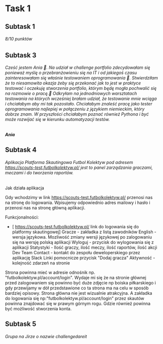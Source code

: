 # Task 1
## Subtask 1
###### 8/10 punktów
## Subtask 3
###### Cześć jestem Ania :slightly_smiling_face:. Na udział w  challenge portfolio zdecydowałam się ponieważ myślę o przebranżowieniu się na IT i od jakiegoś czasu zainteresowałam się właśnie testowaniem oprogramowania :bug:. Stwierdziłam że to niesamowita okazja żeby się przekonać jak to jest w praktyce testować i oczekuję stworzenia portfolio, którym będę mogła pochwalić się na rozmowie o pracę.:bug: Odkryłam na jednodniowych warsztatach testowania na których wcześniej brałam udział, że testowanie mnie wciąga i chciałabym aby mi tak pozostało. Chciałabym znaleść pracę jako tester oprogramowania najlepiej w połączeniu z językiem niemieckim, który dobrze znam. W przyszłości chciałabym poznać również Pythona i być może rozwijać się w kierunku automatyzacji testów.
*__Ania__*
## Subtask 4
###### Aplikacja Platforma Skautingowa Futbol Kolektyw pod adresem https://scouts-test.futbolkolektyw.pl/ jest to panel zarządzania graczami, meczami i do tworzenia raportów.
Jak działa aplikacja

Gdy wchodzimy w link https://scouts-test.futbolkolektyw.pl/ przenosi nas na stronę do logowania. Wpisujemy odpowiednio adres mailowy i hasło i przenosi nas na stronę główną aplikacji.

Funkcjonalności:

- [ https://scouts-test.futbolkolektyw.pl/ link do logowania się do platformy skautingowej]
Gracze - zakładka z listą zawodników
English - wersja językowa. Mozliwość zmiany wersji językowej po zalogowaniu się na wersję polską aplikacji
Wyloguj - przycisk do wylogowania się z aplikacji
Statystyki - Ilość graczy, ilość meczy, ilość raportów, ilość akcji
Dev Team Contact - kontakt do zespołu deweloperskiego przez aplikację Slack
Linki pomocnicze przycisk "Dodaj gracza"
Aktywność - kolejność zdarzeń na stronie

Strona powinna mieć w adresie odnośnik np. "futbolkolektyw.pl/account/login". Wydaje mi się że na stronie głównej przed zalogowaniem się powinno być duże zdjęcie np boiska piłkarskiego i gdy przewijamy w dół przedstawione co ta strona ma na celu w sposób bardziej opisowy. Strona główna nie jest wizualnie atrakcyjna. A zakładka do logowania się np:"futbolkolektyw.pl/account/login"  przez skautów powinna znajdować się w prawym górnym rogu. Gdzie również powinna być możliwość stworzenia konta.
## Subtask 5
###### Grupa na Jirze o nazwie challengedareit
